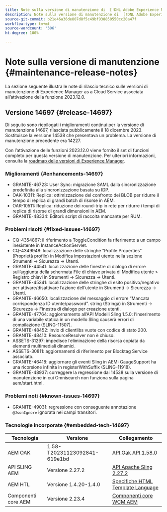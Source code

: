 ```yaml
---
title: Note sulla versione di manutenzione di  [!DNL Adobe Experience Manager] as a Cloud Service associato all’attivazione delle funzioni 2023.12.0.
description: Note sulla versione di manutenzione di  [!DNL Adobe Experience Manager] as a Cloud Service associato all’attivazione delle funzioni 2023.12.0.
source-git-commit: b21e46a36de807d8f5c49bf938850550cc20a47f
workflow-type: tm+mt
source-wordcount: '396'
ht-degree: 100%

---
```



# Note sulla versione di manutenzione {#maintenance-release-notes}

La sezione seguente illustra le note di rilascio tecnico sulle versioni di manutenzione di Experience Manager as a Cloud Service associata all’attivazione della funzione 2023.12.0.

## Versione 14697 {#release-14697}

Di seguito sono riepilogati i miglioramenti continui per la versione di manutenzione 14697, rilasciata pubblicamente il 18 dicembre 2023. Sostituisce la versione 14538 che presentava un problema. La versione di manutenzione precedente era 14227.

Con l’attivazione delle funzioni 2023.12.0 viene fornito il set di funzioni completo per questa versione di manutenzione. Per ulteriori informazioni, consulta la [roadmap delle versioni di Experience Manager](https://experienceleague.adobe.com/docs/experience-manager-release-information/aem-release-updates/update-releases-roadmap.html?lang=it).

### Miglioramenti {#enhancements-14697}

* GRANITE-46723: User Sync: migrazione SAML dalla sincronizzazione predefinita alla sincronizzazione basata su IDP.
* OAK-10311: Replica: ottimizzazione del confronto dei BLOB per ridurre il tempo di replica di grandi batch di risorse in AEM.
* OAK-10511: Replica: riduzione dei round-trip in rete per ridurre i tempi di replica di risorse di grandi dimensioni in AEM.
* GRANITE-48334: Editori: script di raccolta mancante per RUM.

### Problemi risolti {#fixed-issues-14697}

* CQ-4354867: il riferimento a ToggleCondition fa riferimento a un campo inesistente in InstanceActionServlet.
* CQ-4349948: localizzazione delle stringhe “Profile Properties” (Proprietà profilo) in Modifica impostazioni utente nella sezione Strumenti → Sicurezza → Utenti.
* GRANITE-44541: localizzazione delle finestre di dialogo di errore sull’aggiunta della schermata File di chiave privata di Modifica utente > Registro chiavi in Strumenti → Sicurezza → Utenti.
* GRANITE-45341: localizzazione delle stringhe di esito positivo/negativo per attivare/disattivare l’azione dell’utente in Strumenti → Sicurezza → Utenti.
* GRANITE-46650: localizzazione del messaggio di errore “Mancata corrispondenza ID utente/password”. string (Stringa) in Strumenti → Sicurezza → Finestra di dialogo per creazione utenti.
* GRANITE-47764: aggiornamento all’API Modelli Sling 1.5.0: l’inserimento di una variabile statica in un modello Sling causerà errori di compilazione (SLING-11507).
* GRANITE-48452: invio di clientlibs vuote con codice di stato 200.
* GRANITE-48410: ResourceResolver non è chiuso.
* ASSETS-31297: impedisce l’eliminazione della risorsa copiata da elementi multimediali dinamici.
* ASSETS-30811: aggiornamenti di riferimento per Blocktag Service associato.
* GRANITE-46418: aggiornare gli eventi Sling in AEM: GaugeSupport ha una ricorsione infinita in registerWithSuffix (SLING-11918).
* GRANITE-48937: correggere la regressione dai 14538 sulla versione di manutenzione in cui Omnisearch non funziona sulla pagina aem/start.html.

### Problemi noti {#known-issues-14697}

* GRANITE-49031: regressione con conseguente annotazione `@JsonIgnore` ignorata nei campi transitori.

### Tecnologie incorporate {#embedded-tech-14697}

| Tecnologia | Versione | Collegamento |
|---|---|---|
| AEM OAK | 1.58-T20231123092841-619e1bd | [API Oak API 1.58.0](https://www.javadoc.io/doc/org.apache.jackrabbit/oak-api/1.58.0/index.html) |
| API SLING AEM | Versione 2.27.2 | [API Apache Sling 2.27.2](https://www.javadoc.io/doc/org.apache.sling/org.apache.sling.api/latest/index.html) |
| AEM HTL | Versione 1.4.20-1.4.0 | [Specifiche HTML Template Language](https://github.com/adobe/htl-spec) |
| Componenti core AEM | Versione 2.23.4 | [Componenti core WCM AEM](https://github.com/adobe/aem-core-wcm-components) |
